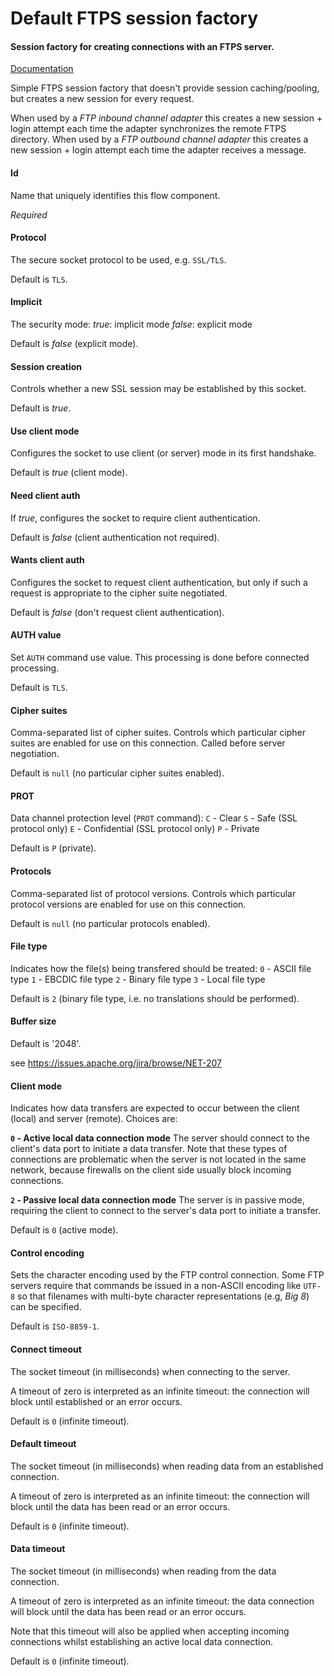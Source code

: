 # Default FTPS session factory
#### Session factory for creating connections with an FTPS server.
<a href="http://docs.spring.io/spring-integration/docs/2.1.x/reference/html/ftp.html#ftp-session-factory" target="_blank">Documentation</a>

Simple FTPS session factory that doesn't provide session caching/pooling, but creates a new session for every request.

When used by a <i>FTP inbound channel adapter</i> this creates a new session + login attempt each time the adapter synchronizes the remote FTPS directory. When used by a <i>FTP outbound channel adapter</i> this creates a new session + login attempt each time the adapter receives a message.

#### Id
Name that uniquely identifies this flow component.

<i>Required</i>

#### Protocol
The secure socket protocol to be used, e.g. <code>SSL/TLS</code>.

Default is <code>TLS</code>.

#### Implicit
The security mode:
<i>true</i>: implicit mode
<i>false</i>: explicit mode

Default is <i>false</i> (explicit mode).

#### Session creation
Controls whether a new SSL session may be established by this socket.

Default is <i>true</i>.

#### Use client mode
Configures the socket to use client (or server) mode in its first handshake.

Default is <i>true</i> (client mode).

#### Need client auth
If <i>true</i>, configures the socket to require client authentication.

Default is <i>false</i> (client authentication not required).

#### Wants client auth
Configures the socket to request client authentication, but only if such a request is appropriate to the cipher suite negotiated.

Default is <i>false</i> (don't request client authentication).

#### AUTH value
Set <code>AUTH</code> command use value. This processing is done before connected processing.

Default is <code>TLS</code>.

#### Cipher suites
Comma-separated list of cipher suites. Controls which particular cipher suites are enabled for use on this connection. Called before server negotiation.

Default is <code>null</code> (no particular cipher suites enabled).

#### PROT
Data channel protection level (<code>PROT</code> command):
<code>C</code> - Clear
<code>S</code> - Safe (SSL protocol only)
<code>E</code> - Confidential (SSL protocol only)
<code>P</code> - Private

Default is <code>P</code> (private).

#### Protocols
Comma-separated list of protocol versions. Controls which particular protocol versions are enabled for use on this connection.

Default is <code>null</code> (no particular protocols enabled).

#### File type
Indicates how the file(s) being transfered should be treated:
<code>0</code> - ASCII file type
<code>1</code> - EBCDIC file type
<code>2</code> - Binary file type
<code>3</code> - Local file type

Default is <code>2</code> (binary file type, i.e. no translations should be performed).

#### Buffer size
Default is '2048'.

see https://issues.apache.org/jira/browse/NET-207

#### Client mode
Indicates how data transfers are expected to occur between the client (local) and server (remote). Choices are:

<b><code>0</code> - Active local data connection mode</b>
The server should connect to the client's data port to initiate a data transfer. Note that these types of connections are problematic when the server is not located in the same network, because firewalls on the client side usually block incoming connections.

<b><code>2</code> - Passive local data connection mode</b>
The server is in passive mode, requiring the client to connect to the server's data port to initiate a transfer.

Default is <code>0</code> (active mode).

#### Control encoding
Sets the character encoding used by the FTP control connection. Some FTP servers require that commands be issued in a non-ASCII encoding like <code>UTF-8</code> so that filenames with multi-byte character representations (e.g, <i>Big 8</i>) can be specified.

Default is <code>ISO-8859-1</code>.

#### Connect timeout
The socket timeout (in milliseconds) when connecting to the server.

A timeout of zero is interpreted as an infinite timeout: the connection will block until established or an error occurs.

Default is <code>0</code> (infinite timeout).

#### Default timeout
The socket timeout (in milliseconds) when reading data from an established connection.

A timeout of zero is interpreted as an infinite timeout: the connection will block until the data has been read or an error occurs.

Default is <code>0</code> (infinite timeout).

#### Data timeout
The socket timeout (in milliseconds) when reading from the data connection.

A timeout of zero is interpreted as an infinite timeout: the data connection will block until the data has been read or an error occurs.

Note that this timeout will also be applied when accepting incoming connections whilst establishing an active local data connection.

Default is <code>0</code> (infinite timeout).

